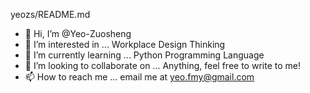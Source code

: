yeozs/README.md
- 👋 Hi, I’m @Yeo-Zuosheng
- 👀 I’m interested in ... Workplace Design Thinking
- 🌱 I’m currently learning ... Python Programming Language
- 💞️ I’m looking to collaborate on ... Anything, feel free to write to me!
- 📫 How to reach me ... email me at yeo.fmy@gmail.com
